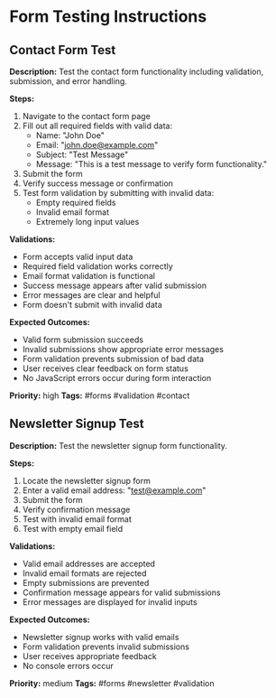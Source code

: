 # Form Testing Instructions

## Contact Form Test

**Description:**
Test the contact form functionality including validation, submission, and error handling.

**Steps:**
1. Navigate to the contact form page
2. Fill out all required fields with valid data:
   - Name: "John Doe"
   - Email: "john.doe@example.com"
   - Subject: "Test Message"
   - Message: "This is a test message to verify form functionality."
3. Submit the form
4. Verify success message or confirmation
5. Test form validation by submitting with invalid data:
   - Empty required fields
   - Invalid email format
   - Extremely long input values

**Validations:**
- Form accepts valid input data
- Required field validation works correctly
- Email format validation is functional
- Success message appears after valid submission
- Error messages are clear and helpful
- Form doesn't submit with invalid data

**Expected Outcomes:**
- Valid form submission succeeds
- Invalid submissions show appropriate error messages
- Form validation prevents submission of bad data
- User receives clear feedback on form status
- No JavaScript errors occur during form interaction

**Priority:** high
**Tags:** #forms #validation #contact

## Newsletter Signup Test

**Description:**
Test the newsletter signup form functionality.

**Steps:**
1. Locate the newsletter signup form
2. Enter a valid email address: "test@example.com"
3. Submit the form
4. Verify confirmation message
5. Test with invalid email format
6. Test with empty email field

**Validations:**
- Valid email addresses are accepted
- Invalid email formats are rejected
- Empty submissions are prevented
- Confirmation message appears for valid submissions
- Error messages are displayed for invalid inputs

**Expected Outcomes:**
- Newsletter signup works with valid emails
- Form validation prevents invalid submissions
- User receives appropriate feedback
- No console errors occur

**Priority:** medium
**Tags:** #forms #newsletter #validation
